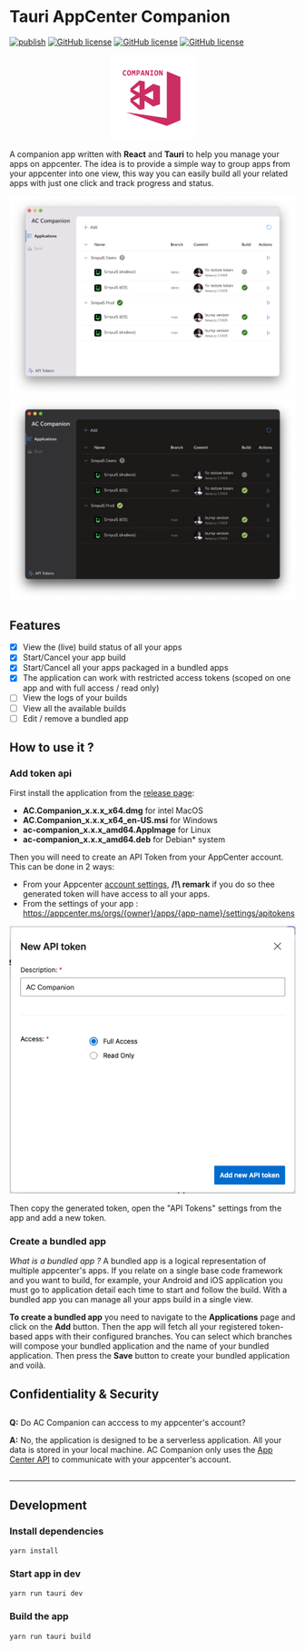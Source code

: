 # Tauri AppCenter Companion

[![publish](https://github.com/zenoxs/tauri-appcenter-companion/actions/workflows/publish.yml/badge.svg)](https://github.com/zenoxs/tauri-appcenter-companion/actions/workflows/publish.yml)
[![GitHub license](https://badgen.net/github/release/zenoxs/tauri-appcenter-companion)](https://github.com/zenoxs/tauri-appcenter-companion/releases/latest)
[![GitHub license](https://badgen.net/badge/os/windows%20%7C%20macOS%20%7C%20linux/black)](https://github.com/zenoxs/tauri-appcenter-companion/releases/latest)
[![GitHub license](https://badgen.net/badge/license/GPL-3.0/blue)](https://github.com/zenoxs/tauri-appcenter-companion/blob/main/LICENSE)

<p align="center">
  <img src="./src-tauri/icons/Square150x150Logo.png" />
</p>

A companion app written with **React** and **Tauri** to help you manage your apps on appcenter. The idea is to provide a simple way to group apps from your appcenter into one view, this way you can easily build all your related apps with just one click and track progress and status.

![Main App Light](./screenshots/main_light.png)
![Main App Dark](./screenshots/main_dark.png)

## Features

- [x] View the (live) build status of all your apps
- [x] Start/Cancel your app build
- [x] Start/Cancel all your apps packaged in a bundled apps
- [x] The application can work with restricted access tokens (scoped on one app and with full access / read only)
- [ ] View the logs of your builds
- [ ] View all the available builds
- [ ] Edit / remove a bundled app

## How to use it ?

### Add token api

First install the application from the [release page](https://github.com/zenoxs/tauri-appcenter-companion/releases/latest):

- **AC.Companion_x.x.x_x64.dmg** for intel MacOS
- **AC.Companion_x.x.x_x64_en-US.msi** for Windows
- **ac-companion_x.x.x_amd64.AppImage** for Linux
- **ac-companion_x.x.x_amd64.deb** for Debian\* system

Then you will need to create an API Token from your AppCenter account. This can be done in 2 ways:

- From your Appcenter [account settings](https://appcenter.ms/settings/apitokens), **/!\\ remark** if you do so thee generated token will have access to all your apps.
- From the settings of your app : https://appcenter.ms/orgs/{owner}/apps/{app-name}/settings/apitokens

![Create appcenter api token](./screenshots/create-appcenter-api-token.png)

Then copy the generated token, open the "API Tokens" settings from the app and add a new token.

### Create a bundled app

_What is a bundled app ?_
A bundled app is a logical representation of multiple appcenter's apps. If you relate on a single base code framework and you want to build, for example, your Android and iOS application you must go to application detail each time to start and follow the build. With a bundled app you can manage all your apps build in a single view.

**To create a bundled app** you need to navigate to the **Applications** page and click on the **Add** button. Then the app will fetch all your registered token-based apps with their configured branches. You can select which branches will compose your bundled application and the name of your bundled application. Then press the **Save** button to create your bundled application and voilà.

## Confidentiality & Security

##

**Q:** Do AC Companion can acccess to my appcenter's account?

**A:** No, the application is designed to be a serverless application. All your data is stored in your local machine. AC Companion only uses the [App Center API](https://openapi.appcenter.ms/) to communicate with your appcenter's account.

##

---

## Development

### Install dependencies

```shell
yarn install
```

### Start app in dev

```shell
yarn run tauri dev
```

### Build the app

```shell
yarn run tauri build
```

